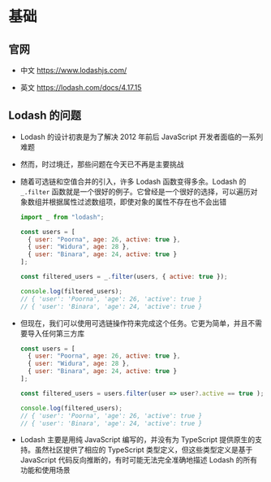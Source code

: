 # 基础

## 官网

+ 中文 <https://www.lodashjs.com/>

+ 英文 <https://lodash.com/docs/4.17.15>

## Lodash 的问题

+ Lodash 的设计初衷是为了解决 2012 年前后 JavaScript 开发者面临的一系列难题
+ 然而，时过境迁，那些问题在今天已不再是主要挑战

+ 随着可选链和空值合并的引入，许多 Lodash 函数变得多余。Lodash 的 `_.filter` 函数就是一个很好的例子。它曾经是一个很好的选择，可以遍历对象数组并根据属性过滤数组项，即使对象的属性不存在也不会出错

  ```js
  import _ from "lodash";

  const users = [
    { user: "Poorna", age: 26, active: true },
    { user: "Widura", age: 28 },
    { user: "Binara", age: 24, active: true }
  ];

  const filtered_users = _.filter(users, { active: true });

  console.log(filtered_users);
  // { 'user': 'Poorna', 'age': 26, 'active': true }
  // { 'user': 'Binara', 'age': 24, 'active': true }
  ```

+ 但现在，我们可以使用可选链操作符来完成这个任务。它更为简单，并且不需要导入任何第三方库

  ```js
  const users = [
    { user: "Poorna", age: 26, active: true },
    { user: "Widura", age: 28 },
    { user: "Binara", age: 24, active: true }
  ];

  const filtered_users = users.filter(user => user?.active == true );

  console.log(filtered_users);
  // { 'user': 'Poorna', 'age': 26, 'active': true }
  // { 'user': 'Binara', 'age': 24, 'active': true }
  ```

+ Lodash 主要是用纯 JavaScript 编写的，并没有为 TypeScript 提供原生的支持。虽然社区提供了相应的 TypeScript 类型定义，但这些类型定义是基于 JavaScript 代码反向推断的，有时可能无法完全准确地描述 Lodash 的所有功能和使用场景
